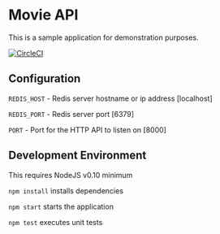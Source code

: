# Movie API
This is a sample application for demonstration purposes.

[![CircleCI](https://circleci.com/gh/arbitrarytech/movie-api/tree/master.svg?style=svg)](https://circleci.com/gh/arbitrarytech/movie-api/tree/master)

## Configuration

`REDIS_HOST` - Redis server hostname or ip address [localhost]

`REDIS_PORT` - Redis server port [6379]

`PORT` - Port for the HTTP API to listen on [8000]

## Development Environment

This requires NodeJS v0.10 minimum

`npm install` installs dependencies

`npm start` starts the application

`npm test` executes unit tests

